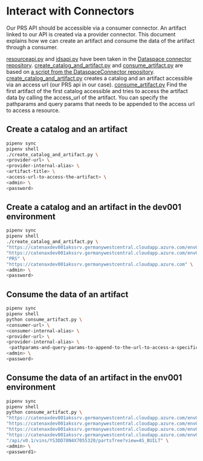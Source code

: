 # Interact with Connectors

Our PRS API should be accessible via a consumer connector. An artifact linked to our API is created via a provider connector.
This document explains how we can create an artifact and consume the data of the artifact through a consumer.

[resourceapi.py](https://github.com/International-Data-Spaces-Association/DataspaceConnector/blob/main/scripts/tests/resourceapi.py) and [idsapi.py](https://github.com/International-Data-Spaces-Association/DataspaceConnector/blob/main/scripts/tests/idsapi.py) have been taken in the [Dataspace connector repository](https://github.com/International-Data-Spaces-Association/DataspaceConnector).
[create_catalog_and_artifact.py](./create_catalof_and_artifact.py) and [consume_artifact.py](./consume_artifact.py) are based on [a script from the DataspaceConnector repository](https://github.com/International-Data-Spaces-Association/DataspaceConnector/blob/main/scripts/tests/contract_negotation_allow_access.py).
[create_catalog_and_artifact.py](./create_catalof_and_artifact.py) creates a catalog and an artifact accessible via an access url (our PRS api in our case).
[consume_artifact.py](./consume_artifact.py) Find the first artifact of the first catalog accessible and tries to access
the artifact data by calling the access_url of the artifact. You can specify the pathparams and query params that needs to be appended to the access url to access a resource.

## Create a catalog and an artifact
 
```bash
pipenv sync
pipenv shell
./create_catalog_and_artifact.py \
<provider-url> \
<provider-internal-alias> \
<artifact-title> \
<access-url-to-access-the-artifact> \
<admin> \
<password>
```

## Create a catalog and an artifact in the dev001 environment

```bash
pipenv sync
pipenv shell
./create_catalog_and_artifact.py \
"https://catenaxdev001akssrv.germanywestcentral.cloudapp.azure.com/env001/producer" \
"https://catenaxdev001akssrv.germanywestcentral.cloudapp.azure.com/env001/producer" \
"PRS" \
"https://catenaxdev001akssrv.germanywestcentral.cloudapp.azure.com" \
<admin> \
<password>
```

## Consume the data of an artifact

```bash
pipenv sync
pipenv shell
python consume_artifact.py \
<consumer-url> \
<consumer-internal-alias> \
<provider-url> \
<provider-internal-alias> \
 <pathparams-and-query-params-to-append-to-the-url-to-access-a-specific-resource> \
<admin> \
<password>
```

## Consume the data of an artifact in the env001 environment
```bash
pipenv sync
pipenv shell
python consume_artifact.py \
"https://catenaxdev001akssrv.germanywestcentral.cloudapp.azure.com/env001/producer" \
"https://catenaxdev001akssrv.germanywestcentral.cloudapp.azure.com/env001/consumer" \
"https://catenaxdev001akssrv.germanywestcentral.cloudapp.azure.com/env001/producer" \
"https://catenaxdev001akssrv.germanywestcentral.cloudapp.azure.com/env001/consumer" \
"/api/v0.1/vins/YS3DD78N4X7055320/partsTree?view=AS_BUILT" \
<admin> \
<password1>
```